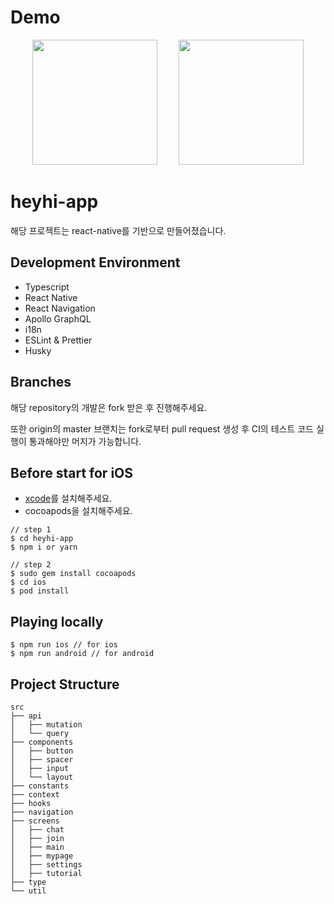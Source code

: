 # Demo

<p align="center">
  <img src="./src/assets/demo1.gif" width="200" style="margin-right: 30px"/>
  <img src="./src/assets/demo2.gif" width="200" />
</p>

# heyhi-app

해당 프로젝트는 react-native를 기반으로 만들어졌습니다.

## Development Environment

- Typescript
- React Native
- React Navigation
- Apollo GraphQL
- i18n
- ESLint & Prettier
- Husky

## Branches

해당 repository의 개발은 fork 받은 후 진행해주세요.

또한 origin의 master 브랜치는 fork로부터 pull request 생성 후 CI의 테스트 코드 실행이 통과해야만 머지가 가능합니다.

## Before start for iOS

- [xcode](https://apps.apple.com/kr/app/xcode/id497799835?mt=12)를 설치해주세요.
- cocoapods을 설치해주세요.

```
// step 1
$ cd heyhi-app
$ npm i or yarn

// step 2
$ sudo gem install cocoapods
$ cd ios
$ pod install
```

## Playing locally

```
$ npm run ios // for ios
$ npm run android // for android
```

## Project Structure

```
src
├── api
│   ├── mutation
│   └── query
├── components
│   ├── button
│   ├── spacer
│   ├── input
│   └── layout
├── constants
├── context
├── hooks
├── navigation
├── screens
│   ├── chat
│   ├── join
│   ├── main
│   ├── mypage
│   ├── settings
│   ├── tutorial
├── type
└── util
```
